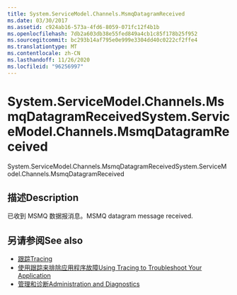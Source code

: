 ```yaml
---
title: System.ServiceModel.Channels.MsmqDatagramReceived
ms.date: 03/30/2017
ms.assetid: c924ab16-573a-4fd6-8059-071fc12f4b1b
ms.openlocfilehash: 7db2a603db38e55fed849a4cb1c85f178b25f952
ms.sourcegitcommit: bc293b14af795e0e999e3304dd40c0222cf2ffe4
ms.translationtype: MT
ms.contentlocale: zh-CN
ms.lasthandoff: 11/26/2020
ms.locfileid: "96256997"
---
```

# <a name="systemservicemodelchannelsmsmqdatagramreceived"></a><span data-ttu-id="8f5e2-102">System.ServiceModel.Channels.MsmqDatagramReceived</span><span class="sxs-lookup"><span data-stu-id="8f5e2-102">System.ServiceModel.Channels.MsmqDatagramReceived</span></span>

<span data-ttu-id="8f5e2-103">System.ServiceModel.Channels.MsmqDatagramReceived</span><span class="sxs-lookup"><span data-stu-id="8f5e2-103">System.ServiceModel.Channels.MsmqDatagramReceived</span></span>  
  
## <a name="description"></a><span data-ttu-id="8f5e2-104">描述</span><span class="sxs-lookup"><span data-stu-id="8f5e2-104">Description</span></span>  

 <span data-ttu-id="8f5e2-105">已收到 MSMQ 数据报消息。</span><span class="sxs-lookup"><span data-stu-id="8f5e2-105">MSMQ datagram message received.</span></span>  
  
## <a name="see-also"></a><span data-ttu-id="8f5e2-106">另请参阅</span><span class="sxs-lookup"><span data-stu-id="8f5e2-106">See also</span></span>

- [<span data-ttu-id="8f5e2-107">跟踪</span><span class="sxs-lookup"><span data-stu-id="8f5e2-107">Tracing</span></span>](index.md)
- [<span data-ttu-id="8f5e2-108">使用跟踪来排除应用程序故障</span><span class="sxs-lookup"><span data-stu-id="8f5e2-108">Using Tracing to Troubleshoot Your Application</span></span>](using-tracing-to-troubleshoot-your-application.md)
- [<span data-ttu-id="8f5e2-109">管理和诊断</span><span class="sxs-lookup"><span data-stu-id="8f5e2-109">Administration and Diagnostics</span></span>](../index.md)
